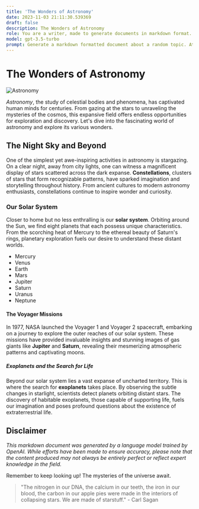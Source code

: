 ```yaml
---
title: 'The Wonders of Astronomy'
date: 2023-11-03 21:11:30.539369
draft: false
description: The Wonders of Astronomy
role: You are a writer, made to generate documents in markdown format. It is very important that all of the documents you generate are in valid markdown format.
model: gpt-3.5-turbo
prompt: Generate a markdown formatted document about a random topic. At the bottom, include a disclaimer explaining that the document was generated by you. The first line of the document should be the title. Make sure that the entire document is in proper markdown format, using a mix of various tags to make the document visually appealing.
---
```


# The Wonders of Astronomy

![Astronomy](https://images.unsplash.com/photo-1517777368964-99c06b9cea56)

_Astronomy_, the study of celestial bodies and phenomena, has captivated human minds for centuries. From gazing at the stars to unraveling the mysteries of the cosmos, this expansive field offers endless opportunities for exploration and discovery. Let's dive into the fascinating world of astronomy and explore its various wonders.

## The Night Sky and Beyond

One of the simplest yet awe-inspiring activities in astronomy is stargazing. On a clear night, away from city lights, one can witness a magnificent display of stars scattered across the dark expanse. **Constellations**, clusters of stars that form recognizable patterns, have sparked imagination and storytelling throughout history. From ancient cultures to modern astronomy enthusiasts, constellations continue to inspire wonder and curiosity.

### Our Solar System

Closer to home but no less enthralling is our **solar system**. Orbiting around the Sun, we find eight planets that each possess unique characteristics. From the scorching heat of Mercury to the ethereal beauty of Saturn's rings, planetary exploration fuels our desire to understand these distant worlds. 

- Mercury
- Venus
- Earth
- Mars
- Jupiter
- Saturn
- Uranus
- Neptune

#### The Voyager Missions

In 1977, NASA launched the Voyager 1 and Voyager 2 spacecraft, embarking on a journey to explore the outer reaches of our solar system. These missions have provided invaluable insights and stunning images of gas giants like **Jupiter** and **Saturn**, revealing their mesmerizing atmospheric patterns and captivating moons.

##### Exoplanets and the Search for Life

Beyond our solar system lies a vast expanse of uncharted territory. This is where the search for **exoplanets** takes place. By observing the subtle changes in starlight, scientists detect planets orbiting distant stars. The discovery of habitable exoplanets, those capable of supporting life, fuels our imagination and poses profound questions about the existence of extraterrestrial life.

## Disclaimer

*This markdown document was generated by a language model trained by OpenAI. While efforts have been made to ensure accuracy, please note that the content produced may not always be entirely perfect or reflect expert knowledge in the field.*

Remember to keep looking up! The mysteries of the universe await.

> "The nitrogen in our DNA, the calcium in our teeth, the iron in our blood, the carbon in our apple pies were made in the interiors of collapsing stars. We are made of starstuff." - Carl Sagan